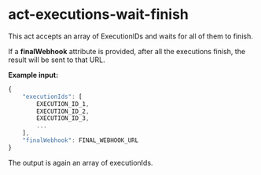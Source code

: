 # act-executions-wait-finish

This act accepts an array of ExecutionIDs and waits for all of them to finish.

If a __finalWebhook__ attribute is provided, after all the executions finish, the result will be sent to that URL.

__Example input:__
```javascript
{ 
    "executionIds": [
        EXECUTION_ID_1, 
        EXECUTION_ID_2, 
        EXECUTION_ID_3,
        ...
    ],
    "finalWebhook": FINAL_WEBHOOK_URL
}
```

The output is again an array of executionIds.
